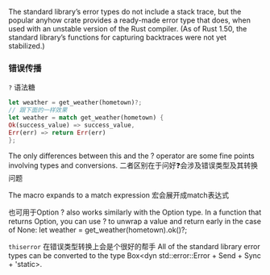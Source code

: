 
The standard library’s error types do not include a stack trace, 
but the popular anyhow crate provides a ready-made error type that does, when used with an unstable version of the Rust compiler. (As of Rust 1.50, the standard library’s functions for capturing backtraces were not yet stabilized.)

### 错误传播
`?` 语法糖

~~~rust
let weather = get_weather(hometown)?;
// 跟下面的一样效果
let weather = match get_weather(hometown) { 
Ok(success_value) => success_value, 
Err(err) => return Err(err)
};

~~~
The only differences between this and the ? operator are some fine points involving types and conversions.
二者区别在于问好❓会涉及错误类型及其转换问题


The macro expands to a match expression
宏会展开成match表达式

也可用于Option
? also works similarly with the Option type. In a function that returns Option, you can use ? to unwrap a value and return early in the case of None:
let weather = get_weather(hometown).ok()?;

``thiserror`` 在错误类型转换上会是个很好的帮手
All of the standard library error types can be converted to the type Box<dyn std::error::Error + Send + Sync + 'static>.